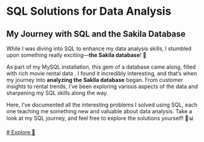 # **SQL Solutions for Data Analysis**
## My Journey with SQL and the Sakila Database

While I was diving into SQL to enhance my data analysis skills, I stumbled upon something really exciting—**the Sakila database**! 🌟

As part of my MySQL installation, this gem of a database came along, filled with rich movie rental data . I found it incredibly interesting, and that’s when my journey into **analyzing the Sakila database** began. From customer insights to rental trends, I’ve been exploring various aspects of the data and sharpening my SQL skills along the way.

Here, I’ve documented all the interesting problems I solved using SQL, each one teaching me something new and valuable about data analysis. Take a look at my SQL journey, and feel free to explore the solutions yourself! 🚀📊

[# Explore 🔎](/Data-Analytics-SQL/README.md)
